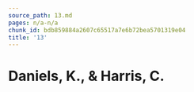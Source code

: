 ```yaml
---
source_path: 13.md
pages: n/a-n/a
chunk_id: bdb859884a2607c65517a7e6b72bea5701319e04
title: '13'
---
```

# Daniels, K., & Harris, C.
